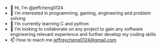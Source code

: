 - 👋 Hi, I’m @jeffcheng0124
- 👀 I’m interested in programming, gaming, engineering and problem solving
- 🌱 I’m currently learning C and python
- 💞️ I’m looking to collaborate on any project to gain any software engineering relevant experience and further develop my coding skills
- 📫 How to reach me jeffreycheng0124@gmail.com

<!---
jeffcheng0124/jeffcheng0124 is a ✨ special ✨ repository because its `README.md` (this file) appears on your GitHub profile.
You can click the Preview link to take a look at your changes.
--->
